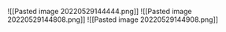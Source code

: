 ![[Pasted image 20220529144444.png]]
![[Pasted image 20220529144808.png]]
![[Pasted image 20220529144908.png]]